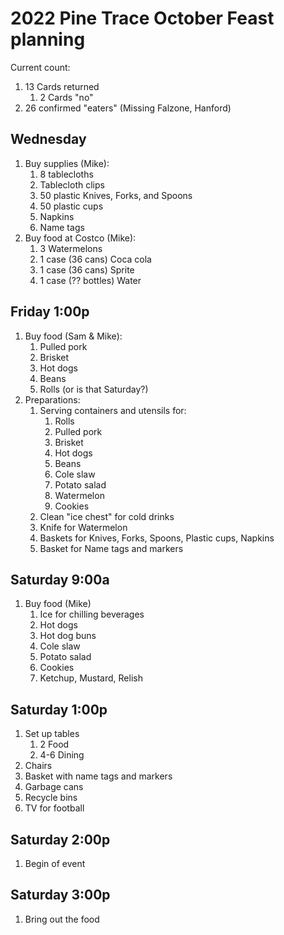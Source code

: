 # 2022 Pine Trace October Feast planning

Current count:

1. 13 Cards returned
    1. 2 Cards "no"
1. 26 confirmed "eaters" (Missing Falzone, Hanford)

## Wednesday

1. Buy supplies (Mike):
    1. 8 tablecloths
    1. Tablecloth clips
    1. 50 plastic Knives, Forks, and Spoons
    1. 50 plastic cups
    1. Napkins
    1. Name tags
1. Buy food at Costco (Mike):
    1. 3 Watermelons
    1. 1 case (36 cans) Coca cola
    1. 1 case (36 cans) Sprite
    1. 1 case (?? bottles) Water

## Friday 1:00p

1. Buy food (Sam & Mike):
    1. Pulled pork
    1. Brisket
    1. Hot dogs
    1. Beans
    1. Rolls (or is that Saturday?)
1. Preparations:
    1. Serving containers and utensils for:
        1. Rolls
        1. Pulled pork
        1. Brisket
        1. Hot dogs
        1. Beans
        1. Cole slaw
        1. Potato salad
        1. Watermelon
        1. Cookies
    1. Clean "ice chest" for cold drinks
    1. Knife for Watermelon
    1. Baskets for Knives, Forks, Spoons, Plastic cups, Napkins
    1. Basket for Name tags and markers

## Saturday 9:00a

1. Buy food (Mike)
    1. Ice for chilling beverages
    1. Hot dogs
    1. Hot dog buns
    1. Cole slaw
    1. Potato salad
    1. Cookies
    1. Ketchup, Mustard, Relish

## Saturday 1:00p

1. Set up tables
    1. 2 Food
    1. 4-6 Dining
1. Chairs
1. Basket with name tags and markers
1. Garbage cans
1. Recycle bins
1. TV for football

## Saturday 2:00p

1. Begin of event

## Saturday 3:00p

1. Bring out the food
